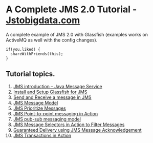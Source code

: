 # A Complete JMS 2.0 Tutorial - [Jstobigdata.com]()
A complete example of JMS 2.0 with Glassfish (examples works on ActiveMQ as well with the config changes).

```
if(you.liked) {
  shareWithFriends(this);
}
```

## Tutorial topics.
1. [JMS introduction – Java Message Service](https://jstobigdata.com/jms/jms-introduction-java-message-service/)
2. [Install and Setup Glassfish for JMS](https://jstobigdata.com/jms/install-and-setup-glassfish-for-jms/)
3. [Send and Receive a message in JMS](https://jstobigdata.com/jms/send-and-receive-message-in-jms/)
4. [JMS Message Model](https://jstobigdata.com/jms/jms-message-model/)
5. [JMS Prioritize Messages](https://jstobigdata.com/jms/jms-prioritize-messages/)
6. [JMS Point-to-point messaging in Action](https://jstobigdata.com/jms/jms-point-to-point-messaging-in-action/)
7. [JMS pub-sub messaging model](https://jstobigdata.com/jms/jms-pub-sub-messaging-model/)
8. [JMS Message Selectors in Action to Filter Messages](https://jstobigdata.com/jms/jms-message-selectors-in-action-to-filter-messages/)
9. [Guaranteed Delivery using JMS Message Acknowledgement](https://jstobigdata.com/jms/guaranteed-delivery-using-jms-message-acknowledgement/)
10. [JMS Transactions in Action](https://jstobigdata.com/jms/jms-transactions-in-action/)
